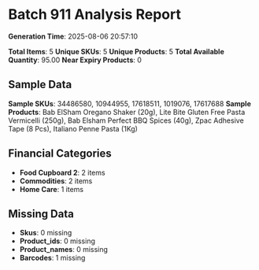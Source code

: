 # Batch 911 Analysis Report

**Generation Time**: 2025-08-06 20:57:10

**Total Items**: 5
**Unique SKUs**: 5
**Unique Products**: 5
**Total Available Quantity**: 95.00
**Near Expiry Products**: 0

## Sample Data
**Sample SKUs**: 34486580, 10944955, 17618511, 1019076, 17617688
**Sample Products**: Bab ElSham Oregano Shaker (20g), Lite Bite Gluten Free Pasta Vermicelli (250g), Bab Elsham Perfect BBQ Spices (40g), Zpac Adhesive Tape (8 Pcs), Italiano Penne Pasta (1Kg)

## Financial Categories
- **Food Cupboard 2**: 2 items
- **Commodities**: 2 items
- **Home Care**: 1 items

## Missing Data
- **Skus**: 0 missing
- **Product_ids**: 0 missing
- **Product_names**: 0 missing
- **Barcodes**: 1 missing
